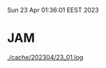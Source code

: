 Sun 23 Apr 01:36:01 EEST 2023
# JAM
<a href='./cache/202304/23_01.log'>./cache/202304/23_01.log</a>
